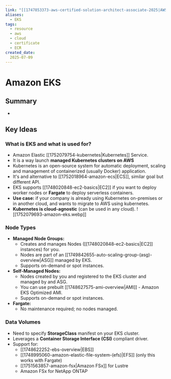 ```yaml
---
link: "[[1747853373-aws-certified-solution-architect-associate-2025|AWS Certified Solution Architect Associate 2025]]"
aliases: 
  - EKS
tags:
  - resource
  - aws
  - cloud
  - certificate
  - ECR
created_date:
  2025-07-09
---
```

# Amazon EKS
## Summary
- 

## Key Ideas
### What is EKS and what is used for?
- Amazon Elastic [[1752079754-kubernetes|Kubernetes]] Service.
- It is a way launch **managed Kubernetes clusters on AWS**
- Kubernetes is an open-source system for automatic deployment, scaling and management of containerized (usually Docker) application.
- It's and alternative to [[1752018964-amazon-ecs|ECS]], similar goal but different API.
- EKS supports [[1748020848-ec2-basics|EC2]] if you want to deploy worker nodes or **Fargate** to deploy serverless containers.
- **Use case:** if your company is already using Kubernetes on-premises or in another cloud, and wants to migrate to AWS using kubernetes.
- **Kubernetes is cloud-agnostic** (can be used in any cloud).
![[1752079693-amazon-eks.webp]]

### Node Types
- **Managed Node Groups:**
  - Creates and manages Nodes ([[1748020848-ec2-basics|EC2]] instances) for you.
  - Nodes are part of an [[1749842655-auto-scaling-group-(asg)-overview|ASG]] managed by EKS.
  - Supports on-demand or spot instances.
- **Self-Managed Nodes:**
  - Nodes created by you and registered to the EKS cluster and managed by and ASG.
  - You can use prebuilt [[1748627575-ami-overview|AMI]] - Amazon EKS Optimized AMI.
  - Supports on-demand or spot instances.
- **Fargate:**
  - No maintenance required; no nodes managed.

### Data Volumes
- Need to specify **StorageClass** manifest on your EKS cluster.
- Leverages a **Container Storage Interface (CSI)** compliant driver.
- Support for:
  - [[1748622252-ebs-overview|EBS]]
  - [[1748995060-amazon-elastic-file-system-(efs)|EFS]] (only this works with Fargate)
  - [[1751563857-amazon-fsx|Amazon FSx]] for Lustre
  - Amazon FSx for NetApp ONTAP

